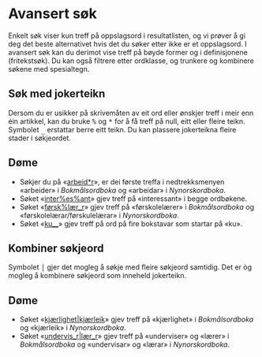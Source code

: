 # Avansert søk
Enkelt søk viser kun treff på oppslagsord i resultatlisten, og vi prøver å gi deg det beste alternativet hvis det du søker etter ikke er et oppslagsord. I avansert søk kan du derimot vise treff på bøyde former og i definisjonene (fritekstsøk). Du kan også filtrere etter ordklasse, og trunkere og kombinere søkene med spesialtegn.

## Søk med jokerteikn

Dersom du er usikker på skrivemåten av eit ord eller ønskjer treff i meir enn éin artikkel, kan du bruke <kbd>%</kbd> og <kbd>\*</kbd> for å få treff på null, eitt eller fleire teikn. Symbolet <kbd>\_</kbd> erstattar berre eitt teikn. Du kan plassere jokerteikna fleire stader i søkjeordet.

## Døme

*   Søkjer du på «[arbeid\*r](https://ordbokene.no/bm,nn/search?q=arbeid%2ar&scope=ei)», er dei første treffa i nedtrekksmenyen «arbeider» i _Bokmålsordboka_ og «arbeidar» i _Nynorskordboka_.
*   Søket «[inter%es%ant](https://ordbokene.no/bm,nn/search?q=inter%25es%25ant&scope=ei)» gjev treff på «interessant» i begge ordbøkene.
*   Søket «[førsk%lær\_r](https://ordbokene.no/bm,nn/search?q=f%C3%B8rsk%25l%C3%A6r_r&scope=ei)» gjev treff på «førskolelærer» i _Bokmålsordboka_ og «førskolelærar/førskulelærar» i _Nynorskordboka_.
*   Søket «[ku\_\_](https://ordbokene.no/bm,nn/search?q=ku__&scope=e)» gjev treff på ord på fire bokstavar som startar på «ku».

## Kombiner søkjeord

Symbolet <kbd>|</kbd> gjer det mogleg å søkje med fleire søkjeord samtidig. Det er òg mogleg å kombinere søkjeord som inneheld jokerteikn.

## Døme

*   Søket «[kjærlighet|kjærleik](https://ordbokene.no/bm,nn/search?q=kj%C3%A6rlighet%7Ckj%C3%A6rleik&scope=ei)» gjev treff på «kjærlighet» i _Bokmålsordboka_ og «kjærleik» i _Nynorskordboka_.
*   Søket «[undervis\_r|lær\_r](https://ordbokene.no/bm,nn/search?q=undervis_r%7Cl%C3%A6r_r&scope=ei)» gjev treff på «underviser» og «lærer» i _Bokmålsordboka_ og «undervisar» og «lærar» i _Nynorskordboka_.